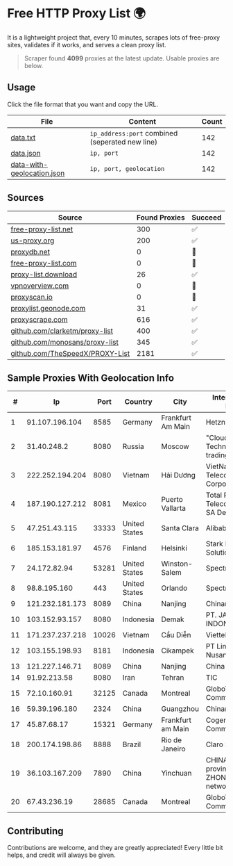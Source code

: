 
# Free HTTP Proxy List 🌍

It is a lightweight project that, every 10 minutes, scrapes lots of free-proxy sites, validates if it works, and serves a clean proxy list.


> Scraper found **4099** proxies at the latest update. Usable proxies are below.

## Usage

Click the file format that you want and copy the URL.


|File|Content|Count|
|----|-------|-----|
|[data.txt](https://raw.githubusercontent.com/themiralay/Proxy-List-World/master/data.txt)|`ip_address:port` combined (seperated new line)|142|
|[data.json](https://raw.githubusercontent.com/themiralay/Proxy-List-World/master/data.json)|`ip, port`|142|
|[data-with-geolocation.json](https://raw.githubusercontent.com/themiralay/Proxy-List-World/master/data-with-geolocation.json)|`ip, port, geolocation`|142|

## Sources

|Source|Found Proxies|Succeed|
|------|-------------|-------|
|[free-proxy-list.net](https://free-proxy-list.net)|300|✅|
|[us-proxy.org](https://www.us-proxy.org)|200|✅|
|[proxydb.net](http://proxydb.net)|0|🚫|
|[free-proxy-list.com](https://free-proxy-list.com/?page=&port=&type%5B%5D=http&type%5B%5D=https&up_time=0&search=Search)|0|🚫|
|[proxy-list.download](https://www.proxy-list.download/HTTP)|26|✅|
|[vpnoverview.com](https://vpnoverview.com/privacy/anonymous-browsing/free-proxy-servers)|0|🚫|
|[proxyscan.io](https://www.proxyscan.io)|0|🚫|
|[proxylist.geonode.com](https://proxylist.geonode.com/api/proxy-list?limit=300&page=1&sort_by=lastChecked&sort_type=desc&protocols=http,https)|31|✅|
|[proxyscrape.com](https://api.proxyscrape.com/v2/?request=displayproxies&protocol=http&timeout=10000&country=all&ssl=all&anonymity=all)|616|✅|
|[github.com/clarketm/proxy-list](https://raw.githubusercontent.com/clarketm/proxy-list/master/proxy-list-raw.txt)|400|✅|
|[github.com/monosans/proxy-list](https://raw.githubusercontent.com/monosans/proxy-list/main/proxies/http.txt)|345|✅|
|[github.com/TheSpeedX/PROXY-List](https://raw.githubusercontent.com/TheSpeedX/PROXY-List/master/http.txt)|2181|✅|


## Sample Proxies With Geolocation Info

|#|Ip|Port|Country|City|Internet Service Provider|
|-|--|----|-------|----|-------------------------|
|1|91.107.196.104|8585|Germany|Frankfurt Am Main|Hetzner Online AG|
|2|31.40.248.2|8080|Russia|Moscow|"Cloud Technologies" LLC trading as Cloud.ru|
|3|222.252.194.204|8080|Vietnam|Hải Dương|VietNam Post and Telecom Corporation|
|4|187.190.127.212|8081|Mexico|Puerto Vallarta|Total Play Telecomunicaciones SA De CV|
|5|47.251.43.115|33333|United States|Santa Clara|Alibaba Cloud LLC|
|6|185.153.181.97|4576|Finland|Helsinki|Stark Industries Solutions LTD|
|7|24.172.82.94|53281|United States|Winston-Salem|Spectrum|
|8|98.8.195.160|443|United States|Orlando|Spectrum|
|9|121.232.181.173|8089|China|Nanjing|Chinanet|
|10|103.152.93.157|8080|Indonesia|Demak|PT. JAYA LINTAS INDONESIA|
|11|171.237.237.218|10026|Vietnam|Cầu Diễn|Viettel Corporation|
|12|103.155.198.93|8181|Indonesia|Cikampek|PT Lintas Jaringan Nusantara|
|13|121.227.146.71|8089|China|Nanjing|China Telecom|
|14|91.92.213.58|8080|Iran|Tehran|TIC|
|15|72.10.160.91|32125|Canada|Montreal|GloboTech Communications|
|16|59.39.196.180|2324|China|Guangzhou|Chinanet|
|17|45.87.68.17|15321|Germany|Frankfurt am Main|Cogent Communications|
|18|200.174.198.86|8888|Brazil|Rio de Janeiro|Claro S.A|
|19|36.103.167.209|7890|China|Yinchuan|CHINANET NINGXIA province ZHONGWEI IDC network|
|20|67.43.236.19|28685|Canada|Montreal|GloboTech Communications|



## Contributing

Contributions are welcome, and they are greatly appreciated! Every
little bit helps, and credit will always be given.

